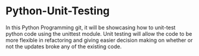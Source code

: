 # Python-Unit-Testing
In this Python Programming git, it will be showcasing how to unit-test python code using the unittest module. Unit testing will allow the code to be more flexible in refactoring and giving easier decision making on whether or not the updates broke any of the existing code. 
